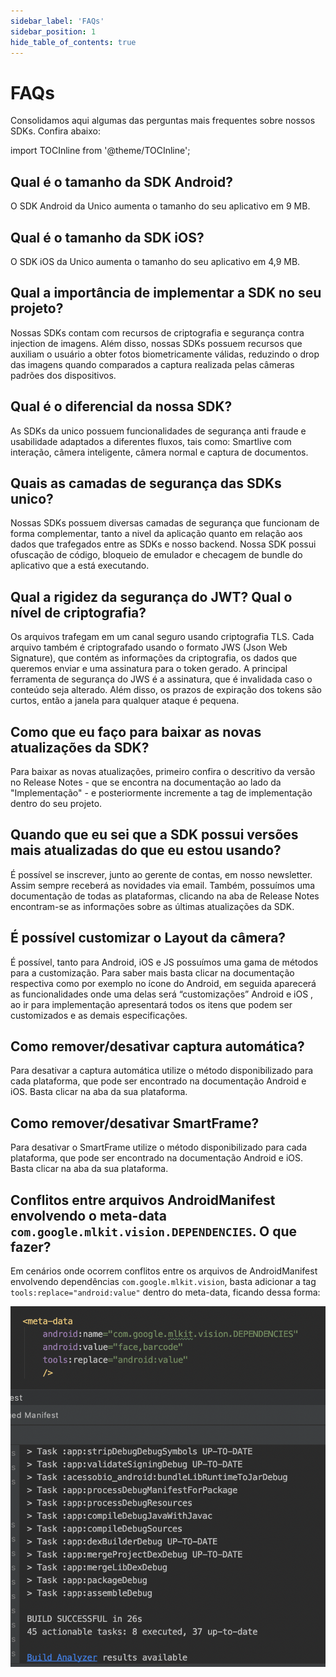 ```yaml
---
sidebar_label: 'FAQs'
sidebar_position: 1
hide_table_of_contents: true
---
```


# FAQs

Consolidamos aqui algumas das perguntas mais frequentes sobre nossos SDKs. Confira abaixo:


import TOCInline from '@theme/TOCInline';


<TOCInline toc={toc} />


## Qual é o tamanho da SDK Android?
O SDK Android da Unico aumenta o tamanho do seu aplicativo em 9 MB.

## Qual é o tamanho da SDK iOS?
O SDK iOS da Unico aumenta o tamanho do seu aplicativo em 4,9 MB.

## Qual a importância de implementar a SDK no seu projeto?
Nossas SDKs contam com recursos de criptografia e segurança contra injection de imagens. Além disso, nossas SDKs possuem recursos que auxiliam o usuário a obter fotos biometricamente válidas, reduzindo o drop das imagens quando comparados a captura realizada pelas câmeras padrões dos dispositivos.

## Qual é o diferencial da nossa SDK?
As SDKs da unico possuem funcionalidades de segurança anti fraude e usabilidade adaptados a diferentes fluxos, tais como: Smartlive com interação, câmera inteligente, câmera normal e captura de documentos. 

## Quais as camadas de segurança das SDKs unico?
Nossas SDKs possuem diversas camadas de segurança que funcionam de forma complementar, tanto a nivel da aplicação quanto em relação aos dados que trafegados entre as SDKs e nosso backend. Nossa SDK possui ofuscação de código, bloqueio de emulador e checagem de bundle do aplicativo que a está executando.

## Qual a rigidez da segurança do JWT? Qual o nível de criptografia?
Os arquivos trafegam em um canal seguro usando criptografia TLS.
Cada arquivo também é criptografado usando o formato JWS (Json Web Signature), que contém as informações da criptografia, os dados que queremos enviar e uma assinatura para o token gerado.
A principal ferramenta de segurança do JWS é a assinatura, que é invalidada caso o conteúdo seja alterado.
Além disso, os prazos de expiração dos tokens são curtos, então a janela para qualquer ataque é pequena.

## Como que eu faço para baixar as novas atualizações da SDK?
Para baixar as novas atualizações, primeiro confira o descritivo da versão no Release Notes - que se encontra na documentação ao lado da "Implementação" - e posteriormente incremente a tag de implementação dentro do seu projeto.

## Quando que eu sei que a SDK possui versões mais atualizadas do que eu estou usando?
É possível se inscrever, junto ao gerente de contas, em nosso newsletter. Assim sempre receberá as novidades via email. Também, possuímos uma documentação de todas as plataformas, clicando na aba de Release Notes encontram-se as informações sobre as últimas atualizações da SDK.

## É possível customizar o Layout da câmera?
É possível, tanto para Android, iOS e JS possuímos uma gama de métodos para a customização. Para saber mais basta clicar na documentação respectiva como por exemplo no ícone do Android, em seguida aparecerá as funcionalidades onde uma delas será “customizações” Android e iOS , ao ir para implementação apresentará todos os itens que podem ser customizados e as demais especificações.

## Como remover/desativar captura automática?
Para desativar a captura automática utilize o método disponibilizado para cada plataforma, que pode ser encontrado na documentação Android e iOS. Basta clicar na aba da sua plataforma.

## Como remover/desativar SmartFrame?
Para desativar o SmartFrame utilize o método disponibilizado para cada plataforma, que pode ser encontrado na documentação Android e iOS. Basta clicar na aba da sua plataforma.

## Conflitos entre arquivos AndroidManifest envolvendo o meta-data `com.google.mlkit.vision.DEPENDENCIES`. O que fazer?
Em cenários onde ocorrem conflitos entre os arquivos de AndroidManifest envolvendo dependências `com.google.mlkit.vision`, basta adicionar a tag `tools:replace="android:value"` dentro do meta-data, ficando dessa forma:

![Conflitos entre arquivos AndroidManifest ](/img/faqs/faq-conflited-mlkit.png)
